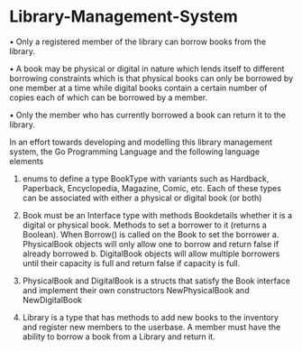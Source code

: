 # Library-Management-System
• Only a registered member of the library can borrow books from the library.

• A book may be physical or digital in nature which lends itself to different borrowing constraints which is that physical books can only be borrowed by one member at a time while digital books contain a certain number of copies each of which can be borrowed by a member.

• Only the member who has currently borrowed a book can return it to the library.

In an effort towards developing and modelling this library management system,  the Go Programming Language and the following language elements

1.  enums to define a type BookType with variants such as  Hardback, Paperback, Encyclopedia, Magazine, Comic, etc. Each of these types can be associated with either a physical or digital book (or both)

2. Book must be an Interface type with methods Bookdetails whether it is a digital or physical book. Methods to set a borrower to it (returns a Boolean). When Borrow() is called on the Book to set the borrower
  a. PhysicalBook objects will only allow one to borrow and return false if already borrowed
  b. DigitalBook objects will allow multiple borrowers until their capacity is full and return false if capacity is full.
	
3. PhysicalBook and DigitalBook is a structs that satisfy the Book interface and implement their own constructors NewPhysicalBook and NewDigitalBook

4. Library is a type that has methods to add new books to the inventory and register new members to the userbase. A member must have the ability to borrow a book from a Library and return it.
